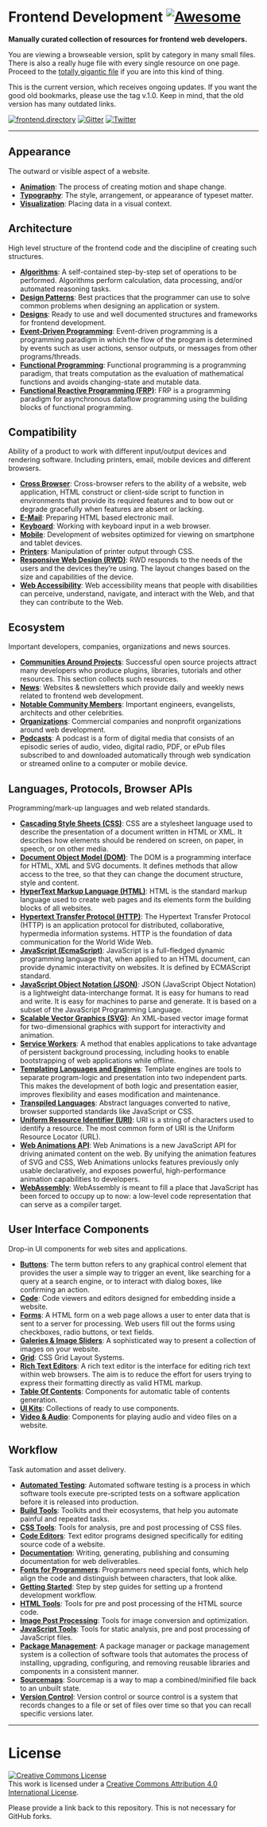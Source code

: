 # Frontend Development [![Awesome](https://cdn.rawgit.com/sindresorhus/awesome/d7305f38d29fed78fa85652e3a63e154dd8e8829/media/badge.svg)](https://github.com/sindresorhus/awesome)

**Manually curated collection of resources for frontend web developers.**

You are viewing a browseable version, split by category in many small files. There is also a really huge file with every single resource on one page. Proceed to the [totally gigantic file](TOTALLY-GIGANTIC-FILE.md) if you are into this kind of thing.

This is the current version, which receives ongoing updates. If you want the good old bookmarks, please use the tag v.1.0. Keep in mind, that the old version has many outdated links.

[![frontend.directory](https://img.shields.io/badge/frontend-directory-blue.svg?style=flat-square)](http://frontend.directory/) [![Gitter](https://img.shields.io/gitter/room/dypsilon/frontend-dev-bookmarks.svg?style=flat-square&maxAge=2592000)](https://gitter.im/dypsilon/frontend-dev-bookmarks) [![Twitter](https://img.shields.io/badge/follow-twitter-55acee.svg?style=flat-square)](https://twitter.com/FrontendDir)

---

## Appearance

The outward or visible aspect of a website.

- **[Animation](appearance/animation.md)**: The process of creating motion and shape change.
- **[Typography](appearance/typography.md)**: The style, arrangement, or appearance of typeset matter.
- **[Visualization](appearance/visualization.md)**: Placing data in a visual context.

## Architecture

High level structure of the frontend code and the discipline of creating such structures.

- **[Algorithms](architecture/algorithms.md)**: A self-contained step-by-step set of operations to be performed. Algorithms perform calculation, data processing, and/or automated reasoning tasks.
- **[Design Patterns](architecture/design-patterns.md)**: Best practices that the programmer can use to solve common problems when designing an application or system.
- **[Designs](architecture/designs.md)**: Ready to use and well documented structures and frameworks for frontend development.
- **[Event-Driven Programming](architecture/event-driven-programming.md)**: Event-driven programming is a programming paradigm in which the flow of the program is determined by events such as user actions, sensor outputs, or messages from other programs/threads.
- **[Functional Programming](architecture/functional-programming.md)**: Functional programming is a programming paradigm, that treats computation as the evaluation of mathematical functions and avoids changing-state and mutable data.
- **[Functional Reactive Programming (FRP)](architecture/functional-reactive-programming-frp.md)**: FRP is a programming paradigm for asynchronous dataflow programming using the building blocks of functional programming.

## Compatibility

Ability of a product to work with different input/output devices and rendering software. Including printers, email, mobile devices and different browsers.

- **[Cross Browser](compatibility/cross-browser.md)**: Cross-browser refers to the ability of a website, web application, HTML construct or client-side script to function in environments that provide its required features and to bow out or degrade gracefully when features are absent or lacking.
- **[E-Mail](compatibility/e-mail.md)**: Preparing HTML based electronic mail.
- **[Keyboard](compatibility/keyboard.md)**: Working with keyboard input in a web browser.
- **[Mobile](compatibility/mobile.md)**: Development of websites optimized for viewing on smartphone and tablet devices.
- **[Printers](compatibility/printers.md)**: Manipulation of printer output through CSS.
- **[Responsive Web Design (RWD)](compatibility/responsive-web-design-rwd.md)**: RWD responds to the needs of the users and the devices they’re using. The layout changes based on the size and capabilities of the device.
- **[Web Accessibility](compatibility/web-accessibility.md)**: Web accessibility means that people with disabilities can perceive, understand, navigate, and interact with the Web, and that they can contribute to the Web.

## Ecosystem

Important developers, companies, organizations and news sources.

- **[Communities Around Projects](ecosystem/communities-around-projects.md)**: Successful open source projects attract many developers who produce plugins, libraries, tutorials and other resources. This section collects such resources.
- **[News](ecosystem/news.md)**: Websites & newsletters which provide daily and weekly news related to frontend web development.
- **[Notable Community Members](ecosystem/notable-community-members.md)**: Important engineers, evangelists, architects and other celebrities.
- **[Organizations](ecosystem/organizations.md)**: Commercial companies and nonprofit organizations around web development.
- **[Podcasts](ecosystem/podcasts.md)**: A podcast is a form of digital media that consists of an episodic series of audio, video, digital radio, PDF, or ePub files subscribed to and downloaded automatically through web syndication or streamed online to a computer or mobile device.

## Languages, Protocols, Browser APIs

Programming/mark-up languages and web related standards.

- **[Cascading Style Sheets (CSS)](languages-protocols-browser-apis/cascading-style-sheets-css.md)**: CSS are a stylesheet language used to describe the presentation of a document written in HTML or XML. It describes how elements should be rendered on screen, on paper, in speech, or on other media.
- **[Document Object Model (DOM)](languages-protocols-browser-apis/document-object-model-dom.md)**: The DOM is a programming interface for HTML, XML and SVG documents. It defines methods that allow access to the tree, so that they can change the document structure, style and content.
- **[HyperText Markup Language (HTML)](languages-protocols-browser-apis/hypertext-markup-language-html.md)**: HTML is the standard markup language used to create web pages and its elements form the building blocks of all websites.
- **[Hypertext Transfer Protocol (HTTP)](languages-protocols-browser-apis/hypertext-transfer-protocol-http.md)**: The Hypertext Transfer Protocol (HTTP) is an application protocol for distributed, collaborative, hypermedia information systems. HTTP is the foundation of data communication for the World Wide Web.
- **[JavaScript (EcmaScript)](languages-protocols-browser-apis/javascript-ecmascript.md)**: JavaScript is a full-fledged dynamic programming language that, when applied to an HTML document, can provide dynamic interactivity on websites. It is defined by ECMAScript standard.
- **[JavaScript Object Notation (JSON)](languages-protocols-browser-apis/javascript-object-notation-json.md)**: JSON (JavaScript Object Notation) is a lightweight data-interchange format. It is easy for humans to read and write. It is easy for machines to parse and generate. It is based on a subset of the JavaScript Programming Language.
- **[Scalable Vector Graphics (SVG)](languages-protocols-browser-apis/scalable-vector-graphics-svg.md)**: An XML-based vector image format for two-dimensional graphics with support for interactivity and animation.
- **[Service Workers](languages-protocols-browser-apis/service-workers.md)**: A method that enables applications to take advantage of persistent background processing, including hooks to enable bootstrapping of web applications while offline.
- **[Templating Languages and Engines](languages-protocols-browser-apis/templating-languages-and-engines.md)**: Template engines are tools to separate program-logic and presentation into two independent parts. This makes the development of both logic and presentation easier, improves flexibility and eases modification and maintenance.
- **[Transpiled Languages](languages-protocols-browser-apis/transpiled-languages.md)**: Abstract languages converted to native, browser supported standards like JavaScript or CSS.
- **[Uniform Resource Identifier (URI)](languages-protocols-browser-apis/uniform-resource-identifier-uri.md)**: URI is a string of characters used to identify a resource. The most common form of URI is the Uniform Resource Locator (URL).
- **[Web Animations API](animation/web-animations-api.md)**: Web Animations is a new JavaScript API for driving animated content on the web. By unifying the animation features of SVG and CSS, Web Animations unlocks features previously only usable declaratively, and exposes powerful, high-performance animation capabilities to developers.
- **[WebAssembly](languages-protocols-browser-apis/webassembly.md)**: WebAssembly is meant to fill a place that JavaScript has been forced to occupy up to now: a low-level code representation that can serve as a compiler target.

## User Interface Components

Drop-in UI components for web sites and applications.

- **[Buttons](user-interface-components/buttons.md)**: The term button refers to any graphical control element that provides the user a simple way to trigger an event, like searching for a query at a search engine, or to interact with dialog boxes, like confirming an action.
- **[Code](user-interface-components/code.md)**: Code viewers and editors designed for embedding inside a website.
- **[Forms](user-interface-components/forms.md)**: A HTML form on a web page allows a user to enter data that is sent to a server for processing. Web users fill out the forms using checkboxes, radio buttons, or text fields.
- **[Galeries & Image Sliders](user-interface-components/galeries-and-image-sliders.md)**: A sophisticated way to present a collection of images on your website.
- **[Grid](user-interface-components/grid.md)**: CSS Grid Layout Systems.
- **[Rich Text Editors](user-interface-components/rich-text-editors.md)**: A rich text editor is the interface for editing rich text within web browsers. The aim is to reduce the effort for users trying to express their formatting directly as valid HTML markup.
- **[Table Of Contents](user-interface-components/table-of-contents.md)**: Components for automatic table of contents generation.
- **[UI Kits](user-interface-components/ui-kits.md)**: Collections of ready to use components.
- **[Video & Audio](user-interface-components/video-and-audio.md)**: Components for playing audio and video files on a website.

## Workflow

Task automation and asset delivery.

- **[Automated Testing](workflow/automated-testing.md)**: Automated software testing is a process in which software tools execute pre-scripted tests on a software application before it is released into production.
- **[Build Tools](workflow/build-tools.md)**: Toolkits and their ecosystems, that help you automate painful and repeated tasks.
- **[CSS Tools](workflow/css-tools.md)**: Tools for analysis, pre and post processing of CSS files.
- **[Code Editors](workflow/code-editors.md)**: Text editor programs designed specifically for editing source code of a website.
- **[Documentation](workflow/documentation.md)**: Writing, generating, publishing and consuming documentation for web deliverables.
- **[Fonts for Programmers](workflow/fonts-for-programmers.md)**: Programmers need special fonts, which help align the code and distinguish between characters, that look alike.
- **[Getting Started](workflow/getting-started.md)**: Step by step guides for setting up a frontend development workflow.
- **[HTML Tools](workflow/html-tools.md)**: Tools for pre and post processing of the HTML source code.
- **[Image Post Processing](workflow/image-post-processing.md)**: Tools for image conversion and optimization.
- **[JavaScript Tools](workflow/javascript-tools.md)**: Tools for static analysis, pre and post processing of JavaScript files.
- **[Package Management](workflow/package-management.md)**: A package manager or package management system is a collection of software tools that automates the process of installing, upgrading, configuring, and removing reusable libraries and components in a consistent manner.
- **[Sourcemaps](workflow/sourcemaps.md)**: Sourcemap is a way to map a combined/minified file back to an unbuilt state.
- **[Version Control](workflow/version-control.md)**: Version control or source control is a system that records changes to a file or set of files over time so that you can recall specific versions later.

---

# License

[![Creative Commons License](https://i.creativecommons.org/l/by/4.0/88x31.png)](http://creativecommons.org/licenses/by/4.0/)  
This work is licensed under a [Creative Commons Attribution 4.0 International License](http://creativecommons.org/licenses/by/4.0/).

Please provide a link back to this repository. This is not necessary for GitHub forks.
